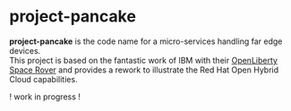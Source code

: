 # project-pancake

**project-pancake** is the code name for a micro-services handling far edge devices.  
This project is based on the fantastic work of IBM with their [OpenLiberty Space Rover](https://github.com/OpenLiberty/space-rover-mission) and provides a rework to illustrate the Red Hat Open Hybrid Cloud capabilities. 

! work in progress ! 

